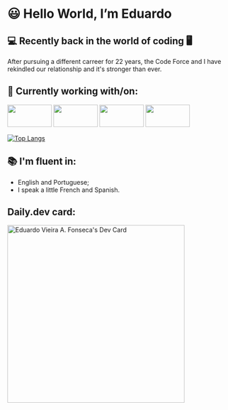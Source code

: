 # 😃 Hello World, I’m **Eduardo**  

 ## 💻 Recently back in the world of coding 🖥
 
 After pursuing a different carreer for 22 years, the Code Force and I have rekindled our relationship and it's stronger than ever.
 
 ## 🌱 Currently working with/on:
 <img src="https://www.vectorlogo.zone/logos/java/java-ar21.png" width="100" height="50"/>  <img src="https://avatao.com/media/2020/08/1_fnbqF0xNVwINs_RkygkX1g.png" width="100" height="50"/> <img src="https://fiverr-res.cloudinary.com/images/q_auto,f_auto/gigs/130820392/original/7869f46b2ea0e00fd31de9e0bde9cd6117980c60/make-etheruem-smart-contracts-using-solidity-for-your-needs.png"  width="100" height="50"/> <img src="https://everyday.codes/wp-content/uploads/2019/12/newpythonlogo.png" width="100" height="50"/>
 
 [![Top Langs](https://github-readme-stats.vercel.app/api/top-langs/?username=eduVieiraAF&layout=compact)](https://github.com/eduVieiraAF/github-readme-stats)

 ## 📚 I'm fluent in:
- English and Portuguese;
- I speak a little French and Spanish.

## Daily.dev card:
<a href="https://app.daily.dev/eduVieiraAF"><img src="https://api.daily.dev/devcards/b7eff47c78a34652a8e6b6e1cb984b6b.png?r=ahy" width="400" alt="Eduardo Vieira A. Fonseca's Dev Card"/></a>



<!---
eduVieiraAF/eduVieiraAF is a ✨ special ✨ repository because its `README.md` (this file) appears on your GitHub profile.
You can click the Preview link to take a look at your changes.
--->

